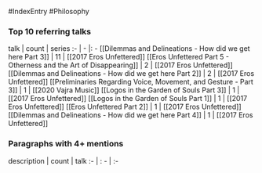 #IndexEntry #Philosophy



### Top 10 referring talks
talk | count | series
:- | - |: -
[[Dilemmas and Delineations - How did we get here Part 3]] | 11 | [[2017 Eros Unfettered]]
[[Eros Unfettered Part 5 - Otherness and the Art of Disappearing]] | 2 | [[2017 Eros Unfettered]]
[[Dilemmas and Delineations - How did we get here Part 2]] | 2 | [[2017 Eros Unfettered]]
[[Preliminaries Regarding Voice, Movement, and Gesture - Part 3]] | 1 | [[2020 Vajra Music]]
[[Logos in the Garden of Souls Part 3]] | 1 | [[2017 Eros Unfettered]]
[[Logos in the Garden of Souls Part 1]] | 1 | [[2017 Eros Unfettered]]
[[Eros Unfettered Part 2]] | 1 | [[2017 Eros Unfettered]]
[[Dilemmas and Delineations - How did we get here Part 4]] | 1 | [[2017 Eros Unfettered]]

### Paragraphs with 4+ mentions
description | count | talk
:- | : - | :-

